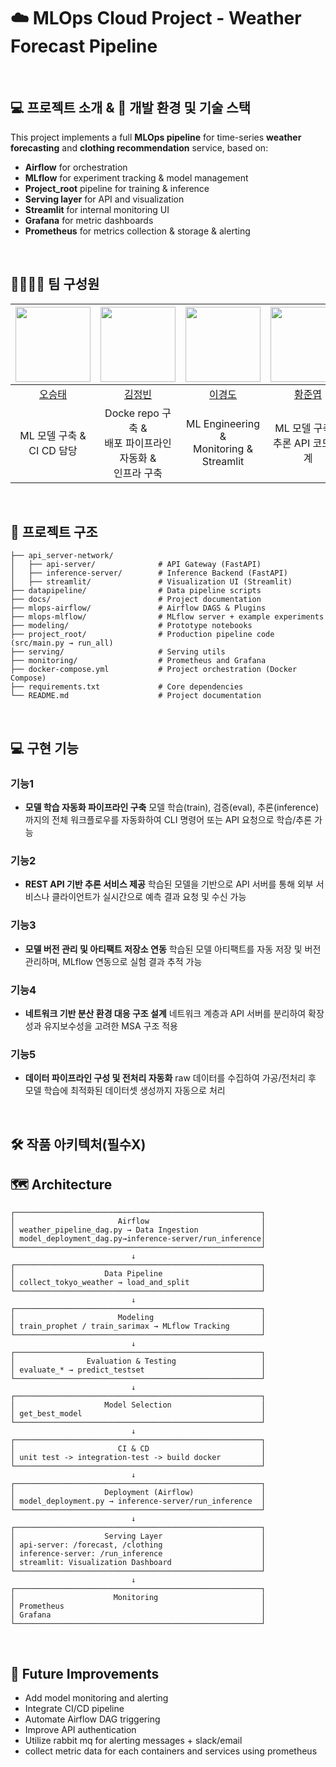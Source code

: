 # ☁️ MLOps Cloud Project - Weather Forecast Pipeline

<br>

## 💻 프로젝트 소개 & 🔨 개발 환경 및 기술 스택
This project implements a full **MLOps pipeline** for time-series **weather forecasting** and **clothing recommendation** service, based on:
- **Airflow** for orchestration
- **MLflow** for experiment tracking & model management
- **Project_root** pipeline for training & inference
- **Serving layer** for API and visualization
- **Streamlit** for internal monitoring UI
- **Grafana** for metric dashboards 
- **Prometheus** for metrics collection & storage & alerting

<br>

## 👨‍👩‍👦‍👦 팀 구성원

| <img src="https://github.com/ohseungtae.png" width="120"/> | <img src="https://github.com/JBreals.png" width="120"/> | <img src="https://github.com/kdlee02.png" width="120"/> | <img src="https://github.com/hwang1999.png" width="120"/> | 
| :--------------------------------------------------------: | :------------------------------------------------------: | :------------------------------------------------------: | :--------------------------------------------------------: | 
| [오승태](https://github.com/ohseungtae)                   | [김정빈](https://github.com/JBreals)                   | [이경도](https://github.com/kdlee02)                   | [황준엽](https://github.com/hwang1999)                   |
| ML 모델 구축 & CI CD 담당                                   |     Docke repo 구축 & <br>배포 파이프라인 자동화 & <br>인프라 구축                         |      ML Engineering & <br>Monitoring & Streamlit                           |            ML 모델 구축 & <br>추론 API 코드 설계                     |     


<br>

## 📁 프로젝트 구조
```
├── api_server-network/
│   ├── api-server/              # API Gateway (FastAPI)
│   ├── inference-server/        # Inference Backend (FastAPI)
│   ├── streamlit/               # Visualization UI (Streamlit)
├── datapipeline/                # Data pipeline scripts
├── docs/                        # Project documentation
├── mlops-airflow/               # Airflow DAGS & Plugins
├── mlops-mlflow/                # MLflow server + example experiments
├── modeling/                    # Prototype notebooks
├── project_root/                # Production pipeline code (src/main.py → run_all)
├── serving/                     # Serving utils
├── monitoring/                  # Prometheus and Grafana
├── docker-compose.yml           # Project orchestration (Docker Compose)
├── requirements.txt             # Core dependencies
└── README.md                    # Project documentation

```

<br>

## 💻​ 구현 기능
### 기능1
- **모델 학습 자동화 파이프라인 구축**
모델 학습(train), 검증(eval), 추론(inference)까지의 전체 워크플로우를 자동화하여 CLI 명령어 또는 API 요청으로 학습/추론 가능
### 기능2
- **REST API 기반 추론 서비스 제공**
학습된 모델을 기반으로 API 서버를 통해 외부 서비스나 클라이언트가 실시간으로 예측 결과 요청 및 수신 가능
### 기능3
- **모델 버전 관리 및 아티팩트 저장소 연동**
학습된 모델 아티팩트를 자동 저장 및 버전 관리하며, MLflow 연동으로 실험 결과 추적 가능
### 기능4
- **네트워크 기반 분산 환경 대응 구조 설계**
네트워크 계층과 API 서버를 분리하여 확장성과 유지보수성을 고려한 MSA 구조 적용
### 기능5
- **데이터 파이프라인 구성 및 전처리 자동화**
raw 데이터를 수집하여 가공/전처리 후 모델 학습에 최적화된 데이터셋 생성까지 자동으로 처리

<br>

## 🛠️ 작품 아키텍처(필수X)
## 🗺️ Architecture

```plaintext
┌───────────────────────────────────────────────────────┐
│                       Airflow                         │
│ weather_pipeline_dag.py → Data Ingestion              │
│ model_deployment_dag.py→inference-server/run_inference│
└───────────────────────────────────────────────────────┘
                           ↓
┌───────────────────────────────────────────────────────┐
│                    Data Pipeline                      │
│ collect_tokyo_weather → load_and_split                │
└───────────────────────────────────────────────────────┘
                           ↓
┌───────────────────────────────────────────────────────┐
│                       Modeling                        │
│ train_prophet / train_sarimax → MLflow Tracking       │
└───────────────────────────────────────────────────────┘
                           ↓
┌───────────────────────────────────────────────────────┐
│                Evaluation & Testing                   │
│ evaluate_* → predict_testset                          │
└───────────────────────────────────────────────────────┘
                           ↓
┌───────────────────────────────────────────────────────┐
│                    Model Selection                    │
│ get_best_model                                        │
└───────────────────────────────────────────────────────┘
                           ↓                           
┌───────────────────────────────────────────────────────┐
│                       CI & CD                         │
│ unit test -> integration-test -> build docker         │
└───────────────────────────────────────────────────────┘
                           ↓
┌───────────────────────────────────────────────────────┐
│                    Deployment (Airflow)               │
│ model_deployment.py → inference-server/run_inference  │
└───────────────────────────────────────────────────────┘
                           ↓
┌───────────────────────────────────────────────────────┐
│                    Serving Layer                      │
│ api-server: /forecast, /clothing                      │
│ inference-server: /run_inference                      │
│ streamlit: Visualization Dashboard                    │
└───────────────────────────────────────────────────────┘
                           ↓
┌───────────────────────────────────────────────────────┐
│                      Monitoring                       │
│ Prometheus                                            │
│ Grafana                                               │
└───────────────────────────────────────────────────────┘
```
<br>

## 📝 Future Improvements

- Add model monitoring and alerting
- Integrate CI/CD pipeline
- Automate Airflow DAG triggering
- Improve API authentication
- Utilize rabbit mq for alerting messages + slack/email
- collect metric data for each containers and services using prometheus

